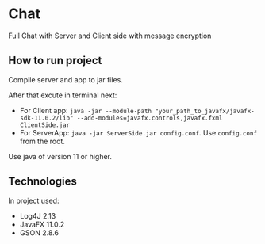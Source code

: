 # Chat
Full Chat with Server and Client side with message encryption

## How to run project
Compile server and app to jar files.

After that excute in terminal next:
- For Client app: `java -jar --module-path "your_path_to_javafx/javafx-sdk-11.0.2/lib" --add-modules=javafx.controls,javafx.fxml ClientSide.jar`
- For ServerApp: `java -jar ServerSide.jar config.conf`. Use `config.conf` from the root.

Use java of version 11 or higher.

## Technologies
In project used:
* Log4J 2.13
* JavaFX 11.0.2
* GSON 2.8.6
